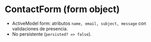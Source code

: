 # ContactForm (form object)

- ActiveModel form: atributos `name, email, subject, message` con validaciones de presencia.
- No persistente (`persisted? => false`).
